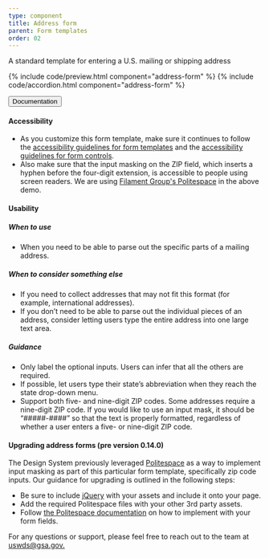 ```yaml
---
type: component
title: Address form
parent: Form templates
order: 02
---
```


<p class="usa-font-lead">A standard template for entering a U.S. mailing or shipping address</p>

{% include code/preview.html component="address-form" %}
{% include code/accordion.html component="address-form" %}
<div class="usa-accordion usa-accordion--bordered">
  <button class="usa-button-unstyled usa-accordion__button"
      aria-expanded="true" aria-controls="address-form-docs">
    Documentation
  </button>
  <div id="address-form-docs" aria-hidden="false" class="usa-accordion__content usa prose site-prose">
    <h4 class="usa-heading">Accessibility</h4>
    <ul class="usa-content-list">
      <li>As you customize this form template, make sure it continues to follow the <a href="{{ site.baseurl }}/form-templates/">accessibility guidelines for form templates</a> and the <a href="{{ site.baseurl }}/form-controls/">accessibility guidelines for form controls</a>.</li>
      <li>Also make sure that the input masking on the ZIP field, which inserts a hyphen before the four-digit extension, is accessible to people using screen readers. We are using <a href="https://github.com/filamentgroup/politespace">Filament Group's Politespace</a> in the above demo.</li>
    </ul>
    <h4 class="usa-heading">Usability</h4>
    <h5>When to use</h5>
    <ul class="usa-content-list">
      <li>When you need to be able to parse out the specific parts of a mailing address.</li>
    </ul>
    <h5>When to consider something else</h5>
    <ul class="usa-content-list">
      <li>If you need to collect addresses that may not fit this format (for example, international addresses).</li>
      <li> If you don’t need to be able to parse out the individual pieces of an address, consider letting users type the entire address into one large text area. </li>
    </ul>
    <h5>Guidance</h5>
    <ul class="usa-content-list">
      <li>Only label the optional inputs. Users can infer that all the others are required.</li>
      <li>If possible, let users type their state’s abbreviation when they reach the state drop-down menu.</li>
      <li>Support both five- and nine-digit ZIP codes. Some addresses require a nine-digit ZIP code. If you would like to use an input mask, it should be “#####-####” so that the text is properly formatted, regardless of whether a user enters a five- or nine-digit ZIP code.</li>
    </ul>
    <h4 class="usa-heading">Upgrading address forms (pre version 0.14.0)</h4>
    <p>The Design System previously leveraged <a href="https://www.filamentgroup.com/lab/politespace.html">Politespace</a> as a way to implement input masking as part of this particular form template, specifically zip code inputs. Our guidance for upgrading is outlined in the following steps:</p>
    <ul>
      <li>Be sure to include <a href="https://jquery.com/">jQuery</a> with your assets and include it onto your page.</li>
      <li>Add the required Politespace files with your other 3rd party assets.</li>
      <li>Follow <a href="https://github.com/filamentgroup/politespace#using-politespace">the Politespace documentation</a> on how to implement with your form fields.</li>
    </ul>
    <p>For any questions or support, please feel free to reach out to the team at <a href="mailto:uswds@gsa.gov.">uswds@gsa.gov.</a></p>
  </div>
</div>
